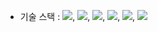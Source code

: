 * 기술 스택 : <img src="https://img.shields.io/badge/Python-E34F26?style=for-the-badge&logo=python&logoColor=white">, <img src="https://img.shields.io/badge/TensorFlow-E34F26?style=for-the-badge&logo=TensorFlow&logoColor=white">, <img src="https://img.shields.io/badge/Selenium-E34F26?style=for-the-badge&logo=Selenium&logoColor=white">, <img src="https://img.shields.io/badge/MySQL-E34F26?style=for-the-badge&logo=MySQL&logoColor=white">, <img src="https://img.shields.io/badge/PyTorch-E34F26?style=for-the-badge&logo=PyTorch&logoColor=white">, <img src="https://img.shields.io/badge/MySQL-E34F26?style=for-the-badge&logo=MySQL&logoColor=white">
